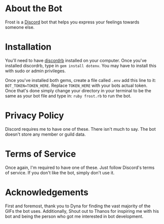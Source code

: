 # About the Bot
Frost is a [Discord](https://discord.com/) bot that helps you express your feelings towards someone else.

# Installation 
You'll need to have [discordrb](https://github.com/shardlab/discordrb) installed on your computer. Once you've installed discordrb, type in ```gem install dotenv```. You may have to install this with sudo or admin privileges. 


Once you've installed both gems, create a file called ```.env``` add this line to it: ```BOT_TOKEN=TOKEN_HERE```. Replace ```TOKEN_HERE``` with your bots actual token. Once that's done simply change your directory in your terminal to be the same as your bot file and type in: ```ruby frost.rb``` to run the bot.

# Privacy Policy
Discord requires me to have one of these. There isn't much to say. The bot doesn't store any member or guild data.

# Terms of Service
Once again, I'm required to have one of these. Just follow Discord's terms of service. If you don't like the bot, simply don't use it. 

# Acknowledgements 
First and foremost, thank you to Dyna for finding the vast majority of the GIFs the bot uses. Additionally, Shout out to Thanos for inspiring me with his bot and being the person who got me interested in bot development. 
